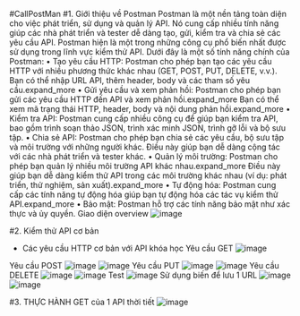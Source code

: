 #CallPostMan
#1. 
Giới thiệu về Postman
Postman là một nền tảng toàn diện cho việc phát triển, sử dụng và quản lý API. Nó cung cấp nhiều tính năng giúp các nhà phát triển và tester dễ dàng tạo, gửi, kiểm tra và chia sẻ các yêu cầu API. Postman hiện là một trong những công cụ phổ biến nhất được sử dụng trong lĩnh vực kiểm thử API.
Dưới đây là một số tính năng chính của Postman:
•	Tạo yêu cầu HTTP: Postman cho phép bạn tạo các yêu cầu HTTP với nhiều phương thức khác nhau (GET, POST, PUT, DELETE, v.v.). Bạn có thể nhập URL API, thêm header, body và các tham số yêu cầu.expand_more
•	Gửi yêu cầu và xem phản hồi: Postman cho phép bạn gửi các yêu cầu HTTP đến API và xem phản hồi.expand_more Bạn có thể xem mã trạng thái HTTP, header, body và nội dung phản hồi.expand_more
•	Kiểm tra API: Postman cung cấp nhiều công cụ để giúp bạn kiểm tra API, bao gồm trình soạn thảo JSON, trình xác minh JSON, trình gỡ lỗi và bộ sưu tập.
•	Chia sẻ API: Postman cho phép bạn chia sẻ các yêu cầu, bộ sưu tập và môi trường với những người khác. Điều này giúp bạn dễ dàng cộng tác với các nhà phát triển và tester khác.
•	Quản lý môi trường: Postman cho phép bạn quản lý nhiều môi trường API khác nhau.expand_more Điều này giúp bạn dễ dàng kiểm thử API trong các môi trường khác nhau (ví dụ: phát triển, thử nghiệm, sản xuất).expand_more
•	Tự động hóa: Postman cung cấp các tính năng tự động hóa giúp bạn tự động hóa các tác vụ kiểm thử API.expand_more
•	Bảo mật: Postman hỗ trợ các tính năng bảo mật như xác thực và ủy quyền.
Giao diện overview
![image](https://github.com/HgTrong/BAOCAO/assets/124127247/b704f223-6633-468c-8e2e-caeb8f98d7fe)

#2. 
Kiểm thử API cơ bản
- Các yêu cầu HTTP cơ bản với API khóa học
Yêu cầu GET 
![image](https://github.com/HgTrong/BAOCAO/assets/124127247/e33ee91c-8701-4788-9afc-efbb357919f2)

Yêu cầu POST
 ![image](https://github.com/HgTrong/BAOCAO/assets/124127247/c442dd71-d202-43bf-b3ce-1511dfe61464)
![image](https://github.com/HgTrong/BAOCAO/assets/124127247/912fe504-bccc-46f9-b47d-b3e4442f2684)
Yêu cầu PUT
 ![image](https://github.com/HgTrong/BAOCAO/assets/124127247/095bc474-4771-4aff-87ce-e0fe25523c3d)
![image](https://github.com/HgTrong/BAOCAO/assets/124127247/8dff73f0-a1a1-4972-a7c5-bc6e38c8cf2d)
Yêu cầu DELETE
 ![image](https://github.com/HgTrong/BAOCAO/assets/124127247/d7cb3aa9-b36a-4a21-a8be-20b63009a816)
![image](https://github.com/HgTrong/BAOCAO/assets/124127247/9448c3c8-4ba8-48bd-a7f7-bd0650a6d4aa)
Test 
 ![image](https://github.com/HgTrong/BAOCAO/assets/124127247/2f958738-5a56-4c4c-b87b-ddd9e31b0bd4)
Sử dụng biến để lưu 1 URL
 ![image](https://github.com/HgTrong/BAOCAO/assets/124127247/0501cd37-c387-4774-b791-03247c892390)
 ![image](https://github.com/HgTrong/BAOCAO/assets/124127247/e56bffc9-64c6-4964-a7da-157c867db090)

#3. 
THỰC HÀNH
GET của 1 API thời tiết
 ![image](https://github.com/HgTrong/BAOCAO/assets/124127247/1cdbd970-56f9-471f-9fd8-b0a2e29af0cc)
